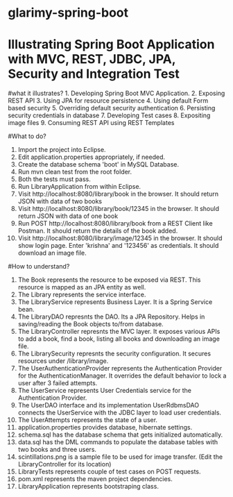 # glarimy-spring-boot
<h1>Illustrating Spring Boot Application with MVC, REST, JDBC, JPA, Security and Integration Test</h1>
#what it illustrates?
1. Developing Spring Boot MVC Application.
2. Exposing REST API
3. Using JPA for resource persistence
4. Using default Form based security
5. Overriding default security authentication
6. Persisting security credentials in database
7. Developing Test cases
8. Expositing image files
9. Consuming REST API using REST Templates

#What to do?
1. Import the project into Eclipse.
2. Edit application.properties appropriately, if needed.
2. Create the database schema 'boot' in MySQL Database.
3. Run mvn clean test from the root folder.
4. Both the tests must pass.
5. Run LibraryApplication from within Eclipse.
6. Visit http://localhost:8080/library/book in the browser. It should return JSON with data of two books
7. Visit http://localhost:8080/library/book/12345 in the browser. It should return JSON with data of one book
8. Run POST http://localhost:8080/library/book from a REST Client like Postman. It should return the details of the book added.
9. Visit http://localhost:8080/library/image/12345 in the browser. It should show login page. Enter 'krishna' and '123456' as credentials. It should download an image file.

#How to understand?
1. The Book represents the resource to be exposed via REST. This resource is mapped as an JPA entity as well.
2. The Library represents the service interface.
3. The LibraryService represents Business Layer. It is a Spring Service bean.
4. The LibraryDAO represnts the DAO. Its a JPA Repository. Helps in saving/reading the Book objects to/from database.
5. The LibraryController represnts the MVC layer. It exposes various APIs to add a book, find a book, listing all books and downloading an image file.
6. The LibrarySecurity represnts the security configuration. It secures resources under /library/image. 
7. The UserAuthenticationProvider represents the Authentication Provider for the AuthenticationManager. It overrides the default behavior to lock a user after 3 failed attempts.
8. The UserService represents User Credentials service for the Authentication Provider.
9. The UserDAO interface and its implementation UserRdbmsDAO connects the UserService with the JDBC layer to load user credentials.
10. The UserAttempts represents the state of a user. 
11. application.properties provides database, hibernate settings.
12. schema.sql has the database schema that gets initialized automatically.
13. data.sql has the DML commands to populate the database tables with two books and three users.
14. scintillations.png is a sample file to be used for image transfer. (Edit the LibraryController for its location)
15. LibraryTests represents couple of test cases on POST requests.
16. pom.xml represents the maven project dependencies.
17. LibraryApplication represents bootstraping class.
